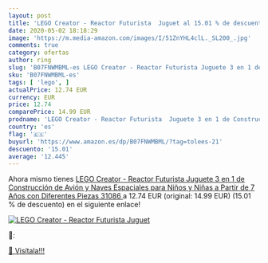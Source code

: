 ```yaml
---
layout: post
title: 'LEGO Creator - Reactor Futurista  Juguet al 15.01 % de descuento'
date: 2020-05-02 18:18:29
image: 'https://m.media-amazon.com/images/I/51ZnYHL4clL._SL200_.jpg'
comments: true
category: ofertas
author: ring
slug: 'B07FNWMBML-es LEGO Creator - Reactor Futurista Juguete 3 en 1 de...'
sku: 'B07FNWMBML-es'
tags: [ 'lego', ]
actualPrice: 12.74 EUR
currency: EUR
price: 12.74
comparePrice: 14.99 EUR
prodname: 'LEGO Creator - Reactor Futurista  Juguete 3 en 1 de Construcción de Avión y Naves Espaciales para Niños y Niñas a Partir de 7 Años con Diferentes Piezas  31086 '
country: 'es'
flag: '🇪🇸'
buyurl: 'https://www.amazon.es/dp/B07FNWMBML/?tag=tolees-21'
descuento: '15.01'
average: '12.445'
---
```


Ahora mismo tienes [LEGO Creator - Reactor Futurista  Juguete 3 en 1 de Construcción de Avión y Naves Espaciales para Niños y Niñas a Partir de 7 Años con Diferentes Piezas  31086 ](https://www.amazon.es/dp/B07FNWMBML/?tag=tolees-21) a 12.74 EUR (original: 14.99 EUR) (15.01 %  de descuento) en el siguiente enlace!

[![LEGO Creator - Reactor Futurista  Juguet](https://m.media-amazon.com/images/I/51ZnYHL4clL._SL200_.jpg)](https://www.amazon.es/dp/B07FNWMBML/?tag=tolees-21)

🔎:


[🛒 Visítala!!!](https://www.amazon.es/dp/B07FNWMBML/?tag=tolees-21)
